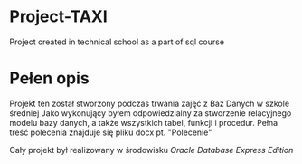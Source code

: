 # Project-TAXI
Project created in technical school as a part of sql course


<h1>Pełen opis</h1>

Projekt ten został stworzony podczas trwania zajęć z Baz Danych w szkole średniej
Jako wykonujący byłem odpowiedzialny za stworzenie relacyjnego modelu bazy danych, a także wszystkich tabel, funkcji i procedur.
Pełna treść polecenia znajduje się pliku docx pt. "Polecenie"

Cały projekt był realizowany w środowisku <i>Oracle Database Express Edition</i>

